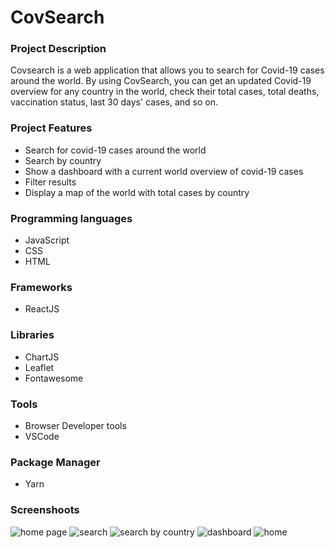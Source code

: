 <h1>CovSearch</h1>


<h3>Project Description</h3>

Covsearch is a web application that allows you to search for Covid-19 cases around the world. By using CovSearch, you can get an updated Covid-19 overview for any country in the world, check their total cases, total deaths, vaccination status, last 30 days' cases, and so on.

<h3>Project Features </h3>

<ul>
    <li>Search for covid-19 cases around the world</li>
    <li>Search by country</li>
    <li>Show a dashboard with a current world overview of covid-19 cases</li>
    <li>Filter results</li>
    <li>Display a map of the world with total cases by country</li>
</ul>

<h3>Programming languages</h3>
<ul>
    <li>JavaScript</li>
    <li>CSS</li>
    <li>HTML</li> 
</ul>
<h3>Frameworks</h3>
<ul>
    <li>ReactJS</li>
</ul>
<h3>Libraries</h3>
<ul>
    <li>ChartJS</li>
    <li>Leaflet</li>
    <li>Fontawesome</li>
</ul>
<h3>Tools</h3>
<ul>
    <li>Browser Developer tools</li>
    <li>VSCode</li>
</ul>
<h3>Package Manager</h3>
<ul>
    <li>Yarn</li>
</ul>

<h3>Screenshoots</h3>

<img src="https://github.com/pamelaposada/covsearch-react/blob/main/screenshoots/covsearch-4.png" alt="home page">

<img src="https://github.com/pamelaposada/covsearch-react/blob/main/screenshoots/covsearch-3.png" alt="search">

 <img src="https://github.com/pamelaposada/covsearch-react/blob/main/screenshoots/covsearch-1.png" alt="search by country">

<img src="https://github.com/pamelaposada/covsearch-react/blob/main/screenshoots/covsearch-2.png" alt="dashboard">

<img src="https://github.com/pamelaposada/covsearch-react/blob/main/screenshoots/covsearch-5.png" alt="home">
